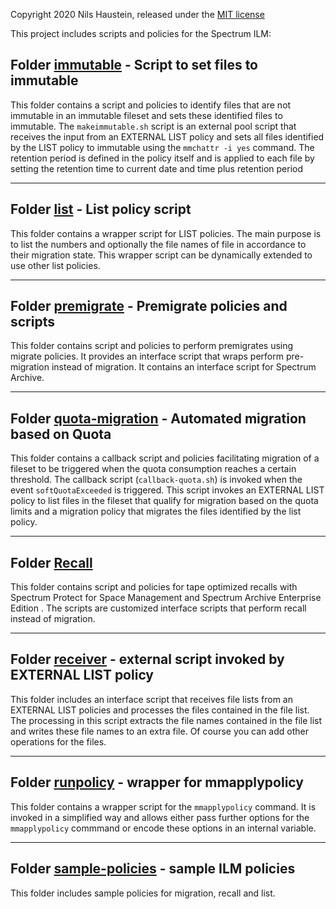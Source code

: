 
Copyright 2020 Nils Haustein, released under the [MIT license](LICENSE)

This project includes scripts and policies for the Spectrum ILM:

## Folder [immutable](immutable/) - Script to set files to immutable

This folder contains a script and policies to identify files that are not immutable in an immutable fileset and sets these identified files to immutable. The `makeimmutable.sh` script is an external pool script that receives the input from an EXTERNAL LIST policy and sets all files identified by the LIST policy to immutable using the `mmchattr -i yes` command. The retention period is defined in the policy itself and is applied to each file by setting the retention time to current date and time plus retention period

------------------------

## Folder [list](list/) - List policy script

This folder contains a wrapper script for LIST policies. The main purpose is to list the numbers and optionally the file names of file in accordance to their migration state. This wrapper script can be dynamically extended to use other list policies. 

------------------------

## Folder [premigrate](/premigrate) - Premigrate policies and scripts

This folder contains script and policies to perform premigrates using migrate policies. It provides an interface script that wraps perform pre-migration instead of migration. It contains an interface script for Spectrum Archive.  

------------------------

## Folder [quota-migration](/quota-migration) - Automated migration based on Quota 

This folder contains a callback script and policies facilitating migration of a fileset to be triggered when the quota consumption reaches a certain threshold. The callback script (`callback-quota.sh`) is invoked when the event `softQuotaExceeded` is triggered. This script invokes an EXTERNAL LIST policy to list files in the fileset that qualify for migration based on the quota limits and a migration policy that migrates the files identified by the list policy. 

------------------------

## Folder [Recall](recall/)

This folder contains script and policies for tape optimized recalls with Spectrum Protect for Space Management and Spectrum Archive Enterprise Edition . The scripts are customized interface scripts that perform recall instead of migration. 

------------------------

## Folder [receiver](receiver/) - external script invoked by EXTERNAL LIST policy

This folder includes an interface script that receives file lists from an EXTERNAL LIST policies and processes the files contained in the file list. The processing in this script extracts the file names contained in the file list and writes these file names to an extra file. Of course you can add other operations for the files. 

------------------------

## Folder [runpolicy](runpolicy/) - wrapper for mmapplypolicy

This folder contains a wrapper script for the `mmapplypolicy` command. It is invoked in a simplified way and allows either pass further options for the `mmapplypolicy` commmand or encode these options in an internal variable. 

------------------------

## Folder [sample-policies](sample-policies/) - sample ILM policies

This folder includes sample policies for migration, recall and list. 


